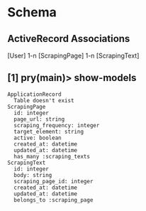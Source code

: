 # Schema
## ActiveRecord Associations
[User] 1-n [ScrapingPage] 1-n [ScrapingText]

## [1] pry(main)> show-models
```
ApplicationRecord
  Table doesn't exist
ScrapingPage
  id: integer
  page_url: string
  scraping_frequency: integer
  target_element: string
  active: boolean
  created_at: datetime
  updated_at: datetime
  has_many :scraping_texts
ScrapingText
  id: integer
  body: string
  scraping_page_id: integer
  created_at: datetime
  updated_at: datetime
  belongs_to :scraping_page
```
